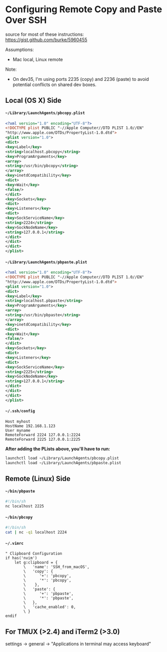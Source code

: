 # Configuring Remote Copy and Paste Over SSH

source for most of these instructions: https://gist.github.com/burke/5960455

Assumptions:  
* Mac local, Linux remote

Note:  
* On dev35, I'm using ports 2235 (copy) and 2236 (paste) to avoid potential conflicts on
  shared dev boxes.

## Local (OS X) Side

#### `~/Library/LaunchAgents/pbcopy.plist`
```xml
<?xml version="1.0" encoding="UTF-8"?>
<!DOCTYPE plist PUBLIC "-//Apple Computer//DTD PLIST 1.0//EN"
"http://www.apple.com/DTDs/PropertyList-1.0.dtd">
<plist version="1.0">
<dict>
<key>Label</key>
<string>localhost.pbcopy</string>
<key>ProgramArguments</key>
<array>
<string>/usr/bin/pbcopy</string>
</array>
<key>inetdCompatibility</key>
<dict>
<key>Wait</key>
<false/>
</dict>
<key>Sockets</key>
<dict>
<key>Listeners</key>
<dict>
<key>SockServiceName</key>
<string>2224</string>
<key>SockNodeName</key>
<string>127.0.0.1</string>
</dict>
</dict>
</dict>
</plist>
```

#### `~/Library/LaunchAgents/pbpaste.plist`
```xml
<?xml version="1.0" encoding="UTF-8"?>
<!DOCTYPE plist PUBLIC "-//Apple Computer//DTD PLIST 1.0//EN"
"http://www.apple.com/DTDs/PropertyList-1.0.dtd">
<plist version="1.0">
<dict>
<key>Label</key>
<string>localhost.pbpaste</string>
<key>ProgramArguments</key>
<array>
<string>/usr/bin/pbpaste</string>
</array>
<key>inetdCompatibility</key>
<dict>
<key>Wait</key>
<false/>
</dict>
<key>Sockets</key>
<dict>
<key>Listeners</key>
<dict>
<key>SockServiceName</key>
<string>2225</string>
<key>SockNodeName</key>
<string>127.0.0.1</string>
</dict>
</dict>
</dict>
</plist>
```

#### `~/.ssh/config`
```
Host myhost
HostName 192.168.1.123
User myname
RemoteForward 2224 127.0.0.1:2224
RemoteForward 2225 127.0.0.1:2225
```

**After adding the PLists above, you'll have to run:**

```bash
launchctl load ~/Library/LaunchAgents/pbcopy.plist
launchctl load ~/Library/LaunchAgents/pbpaste.plist
```

## Remote (Linux) Side
#### `~/bin/pbpaste`
```bash
#!/bin/sh
nc localhost 2225
```

#### `~/bin/pbcopy`
```bash
#!/bin/sh
cat | nc -q1 localhost 2224
```

#### `~/.vimrc`
```
" Clipboard Configuration
if has('nvim')
    let g:clipboard = {
        \   'name': 'SSH_from_macOS',
        \   'copy': {
        \      '+': 'pbcopy',
        \      '*': 'pbcopy',
        \    },
        \   'paste': {
        \      '+': 'pbpaste',
        \      '*': 'pbpaste',
        \   },
        \   'cache_enabled': 0,
        \ }
endif
```

## For TMUX (>2.4) and iTerm2 (>3.0)
settings -> general -> "Applications in terminal may access keyboard"
